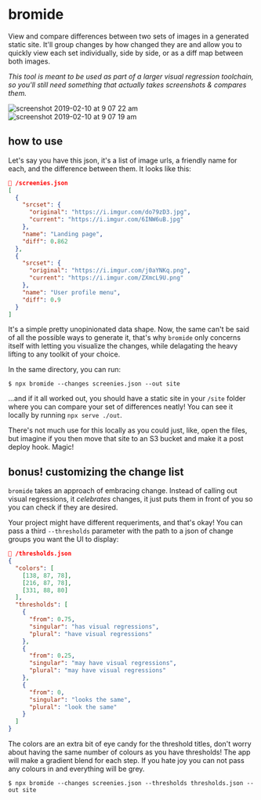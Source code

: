 # bromide

View and compare differences between two sets of images in a generated static site. It'll group changes by how changed they are and allow you to quickly view each set individually, side by side, or as a diff map between both images.

_This tool is meant to be used as part of a larger visual regression toolchain, so you'll still need something that actually takes screenshots & compares them._

<img alt="screenshot 2019-02-10 at 9 07 22 am" src="https://user-images.githubusercontent.com/11539094/52532007-0e107200-2d16-11e9-9096-b0b148b68ceb.png">
<img alt="screenshot 2019-02-10 at 9 07 19 am" src="https://user-images.githubusercontent.com/11539094/52532009-1072cc00-2d16-11e9-8e6c-3f8ef794b2ad.png">

## how to use

Let's say you have this json, it's a list of image urls, a friendly name for each, and the difference between them. It looks like this:

```json
📄 /screenies.json
[
  {
    "srcset": {
      "original": "https://i.imgur.com/do79zD3.jpg",
      "current": "https://i.imgur.com/6INW6uB.jpg"
    },
    "name": "Landing page",
    "diff": 0.862
  },
  {
    "srcset": {
      "original": "https://i.imgur.com/j0aYNKq.png",
      "current": "https://i.imgur.com/ZXmcL9U.png"
    },
    "name": "User profile menu",
    "diff": 0.9
  }
]
```

It's a simple pretty unopinionated data shape. Now, the same can't be said of all the possible ways to generate it, that's why `bromide` only concerns itself with letting you visualize the changes, while delagating the heavy lifting to any toolkit of your choice.

In the same directory, you can run:

```
$ npx bromide --changes screenies.json --out site
```

...and if it all worked out, you should have a static site in your `/site` folder where you can compare your set of differences neatly! You can see it locally by running `npx serve ./out`.

There's not much use for this locally as you could just, like, open the files, but imagine if you then move that site to an S3 bucket and make it a post deploy hook. Magic!

## bonus! customizing the change list

`bromide` takes an approach of embracing change. Instead of calling out visual regressions, it _celebrates_ changes, it just puts them in front of you so you can check if they are desired.

Your project might have different requeriments, and that's okay! You can pass a third `--thresholds` parameter with the path to a json of change groups you want the UI to display:

```json
📄 /thresholds.json
{
  "colors": [
    [138, 87, 78],
    [216, 87, 78],
    [331, 88, 80]
  ],
  "thresholds": [
    {
      "from": 0.75,
      "singular": "has visual regressions",
      "plural": "have visual regressions"
    },
    {
      "from": 0.25,
      "singular": "may have visual regressions",
      "plural": "may have visual regressions"
    },
    {
      "from": 0,
      "singular": "looks the same",
      "plural": "look the same"
    }
  ]
}
```

The colors are an extra bit of eye candy for the threshold titles, don't worry about having the same number of colours as you have thresholds! The app will make a gradient blend for each step. If you hate joy you can not pass any colours in and everything will be grey.

```
$ npx bromide --changes screenies.json --thresholds thresholds.json --out site
```
